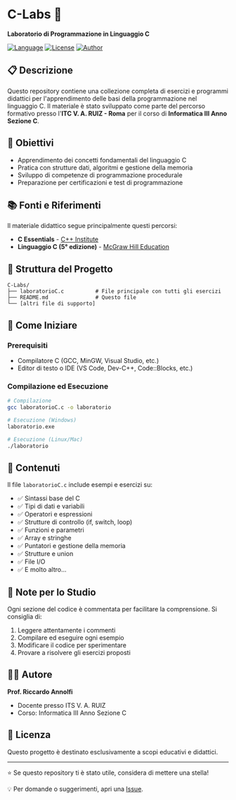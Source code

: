 # C-Labs 🔬
**Laboratorio di Programmazione in Linguaggio C**

[![Language](https://img.shields.io/badge/Language-C-blue.svg)](https://en.wikipedia.org/wiki/C_(programming_language))
[![License](https://img.shields.io/badge/License-Educational-green.svg)](#)
[![Author](https://img.shields.io/badge/Author-Riccardo_Annolfi-orange.svg)](https://github.com/RicAnn)

## 📋 Descrizione

Questo repository contiene una collezione completa di esercizi e programmi didattici per l'apprendimento delle basi della programmazione nel linguaggio C. Il materiale è stato sviluppato come parte del percorso formativo presso l'**ITC V. A. RUIZ - Roma** per il corso di **Informatica III Anno Sezione C**.

## 🎯 Obiettivi

- Apprendimento dei concetti fondamentali del linguaggio C
- Pratica con strutture dati, algoritmi e gestione della memoria
- Sviluppo di competenze di programmazione procedurale
- Preparazione per certificazioni e test di programmazione

## 📚 Fonti e Riferimenti

Il materiale didattico segue principalmente questi percorsi:

- **C Essentials** - [C++ Institute](https://cppinstitute.org/)
- **Linguaggio C (5° edizione)** - [McGraw Hill Education](https://www.mheducation.it/linguaggio-c-5-ed-9788838668210-italy)

## 📁 Struttura del Progetto

```
C-Labs/
├── laboratorioC.c          # File principale con tutti gli esercizi
├── README.md               # Questo file
└── [altri file di supporto]
```

## 🚀 Come Iniziare

### Prerequisiti

- Compilatore C (GCC, MinGW, Visual Studio, etc.)
- Editor di testo o IDE (VS Code, Dev-C++, Code::Blocks, etc.)

### Compilazione ed Esecuzione

```bash
# Compilazione
gcc laboratorioC.c -o laboratorio

# Esecuzione (Windows)
laboratorio.exe

# Esecuzione (Linux/Mac)
./laboratorio
```

## 🔧 Contenuti

Il file `laboratorioC.c` include esempi e esercizi su:

- ✅ Sintassi base del C
- ✅ Tipi di dati e variabili
- ✅ Operatori e espressioni
- ✅ Strutture di controllo (if, switch, loop)
- ✅ Funzioni e parametri
- ✅ Array e stringhe
- ✅ Puntatori e gestione della memoria
- ✅ Strutture e union
- ✅ File I/O
- ✅ E molto altro...

## 📝 Note per lo Studio

Ogni sezione del codice è commentata per facilitare la comprensione. Si consiglia di:

1. Leggere attentamente i commenti
2. Compilare ed eseguire ogni esempio
3. Modificare il codice per sperimentare
4. Provare a risolvere gli esercizi proposti

## 👨‍🎓 Autore

**Prof. Riccardo Annolfi**
- Docente presso ITS V. A. RUIZ
- Corso: Informatica III Anno Sezione C

## 📄 Licenza

Questo progetto è destinato esclusivamente a scopi educativi e didattici.

---

⭐ Se questo repository ti è stato utile, considera di mettere una stella!

💡 Per domande o suggerimenti, apri una [Issue](https://github.com/RicAnn/C-Labs/issues).
